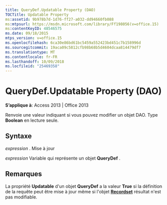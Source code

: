 ```yaml
---
title: QueryDef.Updatable Property (DAO)
TOCTitle: Updatable Property
ms:assetid: 9b978b7d-1d76-ff27-a032-dd94660fb088
ms:mtpsurl: https://msdn.microsoft.com/library/Ff198056(v=office.15)
ms:contentKeyID: 48546575
ms.date: 09/18/2015
mtps_version: v=office.15
ms.openlocfilehash: 6ca30e86bd61bc5459a552423bd451c7b158996d
ms.sourcegitcommit: 19aca09c5812cfb98b68b5d4604dcaa814479df7
ms.translationtype: MT
ms.contentlocale: fr-FR
ms.lasthandoff: 10/09/2018
ms.locfileid: "25469358"
---
```

# <a name="querydefupdatable-property-dao"></a>QueryDef.Updatable Property (DAO)


**S’applique à**: Access 2013 | Office 2013

Renvoie une valeur indiquant si vous pouvez modifier un objet DAO. Type **Boolean** en lecture seule.

## <a name="syntax"></a>Syntaxe

*expression* . Mise à jour

*expression* Variable qui représente un objet **QueryDef** .

## <a name="remarks"></a>Remarques

La propriété **Updatable** d'un objet **QueryDef** a la valeur **True** si la définition de la requête peut être mise à jour même si l'objet **[Recordset](recordset-object-dao.md)** résultat n'est pas modifiable.

